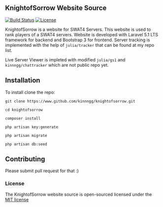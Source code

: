 ## KnightofSorrow Website Source

[![Build Status](https://travis-ci.org/kinnngg/knightofsorrow.svg)](https://travis-ci.org/kinnngg/knightofsorrow)
[![License](https://poser.pugx.org/laravel/framework/license.svg)](https://github.com/kinnngg/knightofsorrow)

KnightofSorrow is a website for SWAT4 Servers. This website is used to rank players of a SWAT4 servers.
Website is developed with Laravel 5.1 LTS framework for backend and Bootstrap 3 for frontend.
Server tracking is implemented with the help of `julia/tracker` that can be found at my repo list.

Live Server Viewer is impleted with modified `julia/gs1` and `kinnngg/chattracker` which are not public repo yet.

## Installation

To install clone the repo:

``git clone https://www.github.com/kinnngg/knightofsorrow.git``

``cd knightofsorrow``

``composer install``

``php artisan key:generate``

``php artisan migrate``

``php artisan db:seed``


## Contributing

Please submit pull request for that :)

### License

The KnightofSorrow website source is open-sourced licensed under the [MIT license](http://opensource.org/licenses/MIT)